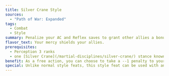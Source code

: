 ```yaml
---
title: Silver Crane Style
sources:
  - "Path of War: Expanded"
tags:
  - Combat
  - Style
summary: Penalize your AC and Reflex saves to grant other allies a bonus to theirs
flavor_text: Your mercy shields your allies.
prerequisites:
  - Perception 3 ranks
  - one [Silver Crane](/martial-disciplines/silver-crane/) stance known
benefit: As a free action, you can choose to take a --1 penalty to your AC and on Reflex saves to grant other allies within 30 feet a +1 bonus to their AC and on Reflex saves. At character level 4th and at every four levels thereafter, the penalty increases by --1 and these bonuses increase by +1.
special: Unlike normal style feats, this style feat can be used with any weapon, and isn't limited to unarmed strikes.
---
```

